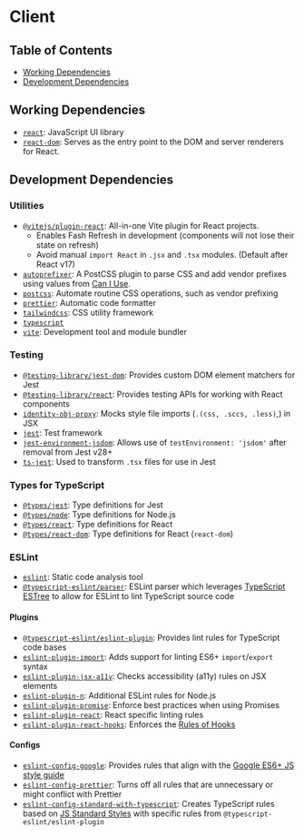 # Client 

## Table of Contents
- [Working Dependencies](#working-dependencies)
- [Development Dependencies](#dev-dependencies)

## Working Dependencies <a name="working-dependencies"></a>
- [`react`](https://reactjs.org): JavaScript UI library
- [`react-dom`](https://www.npmjs.com/package/react-dom): Serves as the entry point to the DOM and server renderers for React.

## Development Dependencies <a name="dev-dependencies"></a>

### Utilities
- [`@vitejs/plugin-react`](https://www.npmjs.com/package/@vitejs/plugin-react): All-in-one Vite plugin for React projects.
    - Enables Fash Refresh in development (components will not lose their state on refresh)
    - Avoid manual `import React` in `.jsx` and `.tsx` modules. (Default after React v17)
- [`autoprefixer`](https://www.npmjs.com/package/autoprefixer): A PostCSS plugin to parse CSS and add vendor prefixes using values from [Can I Use](https://caniuse.com/).
- [`postcss`](https://www.npmjs.com/package/postcss): Automate routine CSS operations, such as vendor prefixing
- [`prettier`](https://www.npmjs.com/package/prettier): Automatic code formatter
- [`tailwindcss`](https://www.npmjs.com/package/tailwindcss): CSS utility framework
- [`typescript`](https://www.typescriptlang.org/)
- [`vite`](https://vitejs.dev/): Development tool and module bundler

### Testing
- [`@testing-library/jest-dom`](https://testing-library.com/docs/ecosystem-jest-dom/): Provides custom DOM element matchers for Jest
- [`@testing-library/react`](https://testing-library.com/docs/react-testing-library/intro/): Provides testing APIs for working with React components
- [`identity-obj-proxy`](https://www.npmjs.com/package/identity-obj-proxy): Mocks style file imports (`.(css, .sccs, .less)`,) in JSX
- [`jest`](https://jestjs.io/): Test framework
- [`jest-environment-jsdom`](https://www.npmjs.com/package/jest-environment-jsdom): Allows use of `testEnvironment: 'jsdom'` after removal from Jest v28+
- [`ts-jest`](https://www.npmjs.com/package/ts-jest): Used to transform `.tsx` files for use in Jest

### Types for TypeScript
- [`@types/jest`](https://www.npmjs.com/package/@types/jest): Type definitions for Jest
- [`@types/node`](https://www.npmjs.com/package/@types/node): Type definitions for Node.js
- [`@types/react`](https://www.npmjs.com/package/@types/react): Type definitions for React
- [`@types/react-dom`](https://www.npmjs.com/package/@types/react-dom): Type definitions for React (`react-dom`)

### ESLint
- [`eslint`](https://www.npmjs.com/package/eslint): Static code analysis tool
- [`@typescript-eslint/parser`](https://www.npmjs.com/package/@typescript-eslint/parser): ESLint parser which leverages [TypeScript ESTree](https://github.com/typescript-eslint/typescript-eslint/tree/main/packages/typescript-estree) to allow for ESLint to lint TypeScript source code

#### Plugins
- [`@typescript-eslint/eslint-plugin`](https://www.npmjs.com/package/@typescript-eslint/eslint-plugin): Provides lint rules for TypeScript code bases
- [`eslint-plugin-import`](https://www.npmjs.com/package/eslint-plugin-import): Adds support for linting ES6+ `import`/`export` syntax
- [`eslint-plugin-jsx-a11y`](https://www.npmjs.com/package/eslint-plugin-jsx-a11y): Checks accessibility (a11y) rules on JSX elements
- [`eslint-plugin-n`](https://www.npmjs.com/package/eslint-plugin-n): Additional ESLint rules for Node.js
- [`eslint-plugin-promise`](https://www.npmjs.com/package/eslint-plugin-promise): Enforce best practices when using Promises
- [`eslint-plugin-react`](https://www.npmjs.com/package/eslint-plugin-react): React specific linting rules
- [`eslint-plugin-react-hooks`](https://www.npmjs.com/package/eslint-plugin-react-hooks): Enforces the [Rules of Hooks](https://reactjs.org/docs/hooks-rules.html)

#### Configs
- [`eslint-config-google`](https://www.npmjs.com/package/eslint-config-google): Provides rules that align with the [Google ES6+ JS style guide](https://google.github.io/styleguide/jsguide.html)
- [`eslint-config-prettier`](https://www.npmjs.com/package/eslint-config-prettier): Turns off all rules that are unnecessary or might conflict with Prettier
- [`eslint-config-standard-with-typescript`](https://www.npmjs.com/package/eslint-config-standard-with-typescript): Creates TypeScript rules based on [JS Standard Styles](https://standardjs.com/) with specific rules from `@typescript-eslint/eslint-plugin`